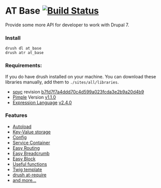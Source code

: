 AT Base [![Build Status](https://secure.travis-ci.org/atdrupal/at_base.png?branch=dev-master)](http://travis-ci.org/atdrupal/at_base)
=======

Provide some more API for developer to work with Drupal 7.

### Install

    drush dl at_base
    drush atr at_base

### Requirements:

  If you do have drush installed on your machine. You can download these libraries
  manually, add them to `./sites/all/libraries`.

  - [spyc](https://github.com/mustangostang/spyc.git) revision [b7fd7f7a4ddd70c4d599a023fcda3e2b9a20d4b9](https://github.com/mustangostang/spyc/archive/b7fd7f7a4ddd70c4d599a023fcda3e2b9a20d4b9.zip)
  - [Pimple](https://github.com/fabpot/Pimple) Version [v1.1.0](https://github.com/fabpot/Pimple/archive/v1.1.1.zip)
  - [Expression Language](https://github.com/symfony/expression-language) [v2.4.0](https://github.com/symfony/expression-language/archive/v2.5.5.zip)

### Features

- [Autoload](https://github.com/atdrupal/at_base/wiki/7.x-2.x-autoload)
- [Key-Value storage](https://github.com/atdrupal/at_base/wiki/7.x-2.x-kv)
- [Config](https://github.com/atdrupal/at_base/wiki/7.x-2.x-config)
- [Service Container](https://github.com/atdrupal/at_base/wiki/7.x-2.x-service-container)
- [Easy Routing](https://github.com/atdrupal/at_base/wiki/7.x-2.x-easy-routing)
- [Easy Breadcrumb](https://github.com/atdrupal/at_base/wiki/7.x-2.x-easy-breadcrumb)
- [Easy Block](https://github.com/atdrupal/at_base/wiki/7.x-2.x-easy-routing)
- [Useful functions](https://github.com/atdrupal/at_base/wiki/7.x-2.x-functions)
- [Twig template](https://github.com/atdrupal/at_base/wiki/7.x-2.x-twig-recipes)
- [drush at-require](https://github.com/atdrupal/at_base/wiki/7.x-2.x-drush-at-require)
- [and more…](https://github.com/atdrupal/at_base/wiki/_pages)
